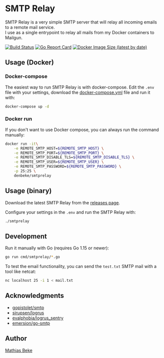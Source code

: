 # SMTP Relay

SMTP Relay is a very simple SMTP server that will relay all incoming emails to a remote mail service.  
I use as a single entrypoint to relay all mails from my Docker containers to Mailgun.

[![Build Status](https://app.travis-ci.com/DenBeke/smtp-relay.svg?branch=master)](https://app.travis-ci.com/DenBeke/smtp-relay)
[![Go Report Card](https://goreportcard.com/badge/github.com/DenBeke/smtp-relay)](https://goreportcard.com/report/github.com/DenBeke/smtp-relay)
[![Docker Image Size (latest by date)](https://img.shields.io/docker/image-size/denbeke/smtp-relay?sort=date)](https://hub.docker.com/r/denbeke/smtp-relay)


## Usage (Docker)

### Docker-compose

The easiest way to run SMTP Relay is with docker-compose.
Edit the `.env` file with your settings,  download the [docker-compose.yml](./docker-compose.yml) file and run it with:

```bash
docker-compose up -d
```


### Docker run

If you don't want to use Docker compose, you can always run the command manually:

```bash
docker run -it\
    -e REMOTE_SMTP_HOST=${REMOTE_SMTP_HOST} \
    -e REMOTE_SMTP_PORT=${REMOTE_SMTP_PORT} \
    -e REMOTE_SMTP_DISABLE_TLS=${REMOTE_SMTP_DISABLE_TLS} \
    -e REMOTE_SMTP_USER=${REMOTE_SMTP_USER} \
    -e REMOTE_SMTP_PASSWORD=${REMOTE_SMTP_PASSWORD} \
    -p 25:25 \
    denbeke/smtprelay
```



## Usage (binary)

Download the latest SMTP Relay from the [releases page](https://github.com/DenBeke/smtprelay/releases).

Configure your settings in the `.env` and run the SMTP Relay with:

```bash
./smtprelay
```


## Development

Run it manually with Go (requires Go 1.15 or newer):

```bash
go run cmd/smtprelay/*.go
```

To test the email functionality, you can send the `test.txt` SMTP mail with a tool like netcat:

```bash
nc localhost 25 -i 1 < mail.txt
```


## Acknowledgments

- [gopistolet/smtp](https://github.com/gopistolet/smtp)
- [sirupsen/logrus](https://github.com/sirupsen/logrus)
- [evalphobia/logrus_sentry](https://github.com/evalphobia/logrus_sentry)
- [emersion/go-smtp](https://github.com/emersion/go-smtp)



## Author

[Mathias Beke](https://denbeke.be)

